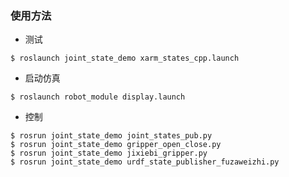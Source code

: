 ### 使用方法

- 测试
```shell
$ roslaunch joint_state_demo xarm_states_cpp.launch
```
- 启动仿真
```shell
$ roslaunch robot_module display.launch
```
- 控制
```shell
$ rosrun joint_state_demo joint_states_pub.py
$ rosrun joint_state_demo gripper_open_close.py
$ rosrun joint_state_demo jixiebi_gripper.py
$ rosrun joint_state_demo urdf_state_publisher_fuzaweizhi.py
```